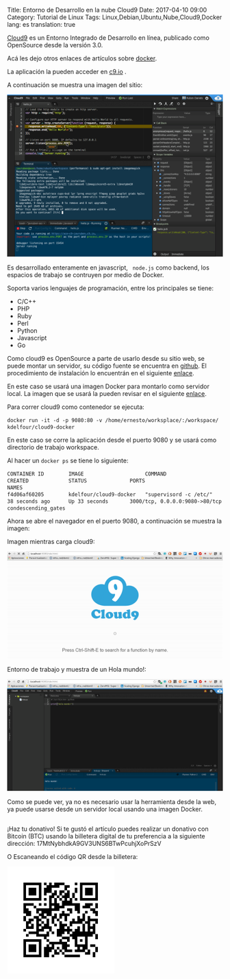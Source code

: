 Title: Entorno de Desarrollo en la nube Cloud9
Date: 2017-04-10 09:00
Category: Tutorial de Linux
Tags: Linux,Debian,Ubuntu,Nube,Cloud9,Docker
lang: es
translation: true

[Cloud9](http://en.wikipedia.org/wiki/Cloud9_IDE) es un Entorno Integrado de Desarrollo en línea, publicado como OpenSource desde la versión 3.0.

Acá les dejo otros enlaces de artículos sobre [docker](https://www.seraph.to/tag/docker.html).

La aplicación la pueden acceder en  [c9.io](http://c9.io/) .

A continuación se muestra una imagen del sitio:

![](./images/entornodedesarrolloenlanubecloud9-1.png)

Es desarrollado enteramente en javascript, ` node.js` como backend, los espacios de trabajo se contruyen por medio de Docker.

Soporta varios lenguajes de programación, entre los principales se tiene:  

- C/C++  
- PHP  
- Ruby  
- Perl  
- Python  
- Javascript  
- Go  

Como cloud9 es OpenSource a parte de usarlo desde su sitio web, se puede montar un servidor, su código fuente se encuentra en [github](http://github.com/c9). El procedimiento de instalación lo encuentrán en el siguiente [enlace](http://github.com/c9/core).

En este caso se usará una imagen Docker para montarlo como servidor local. La imagen que se usará la pueden revisar en el siguiente [enlace](http://hub.docker.com/r/kdelfour/cloud9-docker/).

Para correr cloud9 como contenedor se ejecuta:
```
docker run -it -d -p 9080:80 -v /home/ernesto/worksplace/:/workspace/ kdelfour/cloud9-docker
```
En este caso se corre la aplicación desde el puerto 9080 y se usará como directorio de trabajo workspace.

Al hacer un `docker ps` se tiene lo siguiente:
```
CONTAINER ID        IMAGE                    COMMAND                  CREATED             STATUS              PORTS                            NAMES
f4d06af60205        kdelfour/cloud9-docker   "supervisord -c /etc/"   38 seconds ago      Up 33 seconds       3000/tcp, 0.0.0.0:9080->80/tcp   condescending_gates
```
Ahora se abre el navegador en el puerto 9080, a continuación se muestra la imagen:

Imagen mientras carga cloud9:

![](./images/entornodedesarrolloenlanubecloud9-2.png)

Entorno de trabajo y muestra de un Hola mundo!:

![](./images/entornodedesarrolloenlanubecloud9-3.png)

Como se puede ver, ya no es necesario usar la herramienta desde la web, ya puede usarse desde un servidor local usando una imagen Docker.

##  ##
¡Haz tu donativo!
Si te gustó el artículo puedes realizar un donativo con Bitcoin (BTC)
usando la billetera digital de tu preferencia a la siguiente
dirección: 17MtNybhdkA9GV3UNS6BTwPcuhjXoPrSzV

O Escaneando el código QR desde la billetera:

![17MtNybhdkA9GV3UNS6BTwPcuhjXoPrSzV](./images/17MtNybhdkA9GV3UNS6BTwPcuhjXoPrSzV.png)
